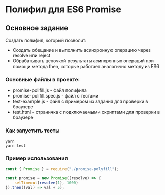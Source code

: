 # Полифил для ES6 Promise

## Основное задание
Создать полифил, который позволит:
* Создать обещание и выполнить асинхронную операцию через resolve или reject
* Обрабатывать цепочкой результаты асинхронных операций при помощи метода then, которые работает аналогично методу из ES6

### Основные файлы в проекте:
- promise-polifill.js - файл полифила
- promise-polifill.spec.js - файл с тестами
- test-example.js - файл с примером из задания для проверки в браузере
- test.html - страничка с подключаемыми скриптами для проверки в браузере

### Как запустить тесты
```
yarn
yarn test
```

### Пример использования
```js
const { Promise } = require("./promise-polyfill");

const promise = new Promise((resolve) => {
    setTimeout(resolve(1), 1000)
}).then((val) => val + 5);
```
